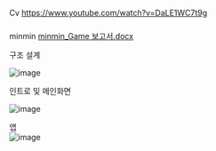Cv
https://www.youtube.com/watch?v=DaLE1WC7t9g
###
minmin
[minmin_Game 보고서.docx](https://github.com/minseojo/Android_Studio/files/7109367/minmin_Game.docx)

구조 설계

![image](https://user-images.githubusercontent.com/64322765/132086204-3e524fa8-8fe8-475f-8848-f52d60581269.png)


인트로 및 메인화면

![image](https://user-images.githubusercontent.com/64322765/132086177-53545eb9-3609-4916-a7a0-265c2d2c446b.png)

앱  
![image](https://user-images.githubusercontent.com/64322765/132086188-57f644c7-4280-46ea-93e1-3f637960c015.png)
